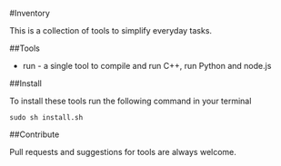 #Inventory

This is a collection of tools to simplify everyday tasks.

##Tools

* run - a single tool to compile and run C++, run Python and node.js

##Install

To install these tools run the following command in your terminal

    sudo sh install.sh

##Contribute

Pull requests and suggestions for tools are always welcome.
